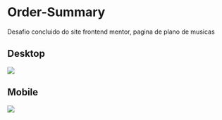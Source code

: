 # Order-Summary
Desafio concluido do site frontend mentor, pagina de plano de musicas 

<h2>Desktop</h2>
<img src= 'https://user-images.githubusercontent.com/78445566/133007435-98cda161-760b-4308-9dde-ee2118c0eb75.png'/>
<h2>Mobile</h2>
<img src='https://user-images.githubusercontent.com/78445566/133007438-604d62e2-0de2-4de3-993c-322822856c3e.png'/>

